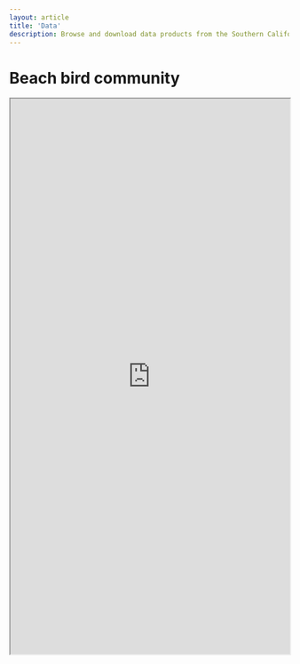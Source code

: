 ```yaml
---
layout: article
title: 'Data'
description: Browse and download data products from the Southern California Bight Biodiversity Observation Network (SCBMBON).
---
```


<div class="row">
	<div class="col-lg-12">
		<h1 class="page-header">Beach bird community <small></small></h1>
			<iframe src="https://lkui.shinyapps.io/beach/"  style="border: 0 px; width: 100%; height: 1000px"></iframe>
		</div>	
</div>

